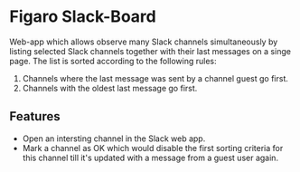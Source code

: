 # Figaro Slack-Board
Web-app which allows observe many Slack channels simultaneously by listing selected Slack channels together with their last messages on a singe page. The list is sorted according to the following rules:

1. Channels where the last message was sent by a channel guest go first.
2. Channels with the oldest last message go first.

## Features

* Open an intersting channel in the Slack web app.
* Mark a channel as OK which would disable the first sorting criteria for this channel till it's updated with a message from a guest user again.
